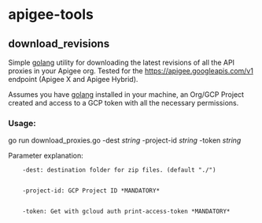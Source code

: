 # apigee-tools

## download_revisions

Simple [golang](https://golang.org) utility for downloading the latest revisions of all the API proxies in your Apigee org. Tested for the https://apigee.googleapis.com/v1 endpoint (Apigee X and Apigee Hybrid).

Assumes you have [golang](https://golang.org) installed in your machine, an Org/GCP Project created and access to a GCP token with all the necessary permissions.

### Usage:

go run download_proxies.go -dest _string_ -project-id _string_ -token _string_

Parameter explanation:

  

        -dest: destination folder for zip files. (default "./")
  

        -project-id: GCP Project ID *MANDATORY*
  

        -token: Get with gcloud auth print-access-token *MANDATORY*